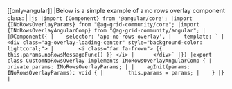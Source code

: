 [[only-angular]]
|Below is a simple example of a no rows overlay component class:
|
|```js
|import {Component} from '@angular/core';
|import {INoRowsOverlayParams} from "@ag-grid-community/core";
|import {INoRowsOverlayAngularComp} from "@ag-grid-community/angular";
|
|@Component({
|    selector: 'app-no-rows-overlay',
|    template: `
|      <div class="ag-overlay-loading-center" style="background-color: lightcoral;">
|        <i class="far fa-frown"> {{ this.params.noRowsMessageFunc() }} </i>
|      </div>`
|})
|export class CustomNoRowsOverlay implements INoRowsOverlayAngularComp {
|    private params: INoRowsOverlayParams;
|
|    agInit(params: INoRowsOverlayParams): void {
|        this.params = params;
|    }
|}
|```

